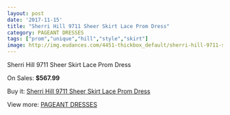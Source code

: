 ```yaml
---
layout: post
date: '2017-11-15'
title: "Sherri Hill 9711 Sheer Skirt Lace Prom Dress"
category: PAGEANT DRESSES
tags: ["prom","unique","hill","style","skirt"]
image: http://img.eudances.com/4451-thickbox_default/sherri-hill-9711-sheer-skirt-lace-prom-dress.jpg
---
```

Sherri Hill 9711 Sheer Skirt Lace Prom Dress

On Sales: **$567.99**
<a href="https://www.eudances.com/en/pageant-dresses/1486-sherri-hill-9711-sheer-skirt-lace-prom-dress.html"><amp-img layout="responsive" width="600" height="600" src="//img.eudances.com/4451-thickbox_default/sherri-hill-9711-sheer-skirt-lace-prom-dress.jpg" alt="Sherri Hill 9711 Sheer Skirt Lace Prom Dress 0" /></a>
<a href="https://www.eudances.com/en/pageant-dresses/1486-sherri-hill-9711-sheer-skirt-lace-prom-dress.html"><amp-img layout="responsive" width="600" height="600" src="//img.eudances.com/4454-thickbox_default/sherri-hill-9711-sheer-skirt-lace-prom-dress.jpg" alt="Sherri Hill 9711 Sheer Skirt Lace Prom Dress 1" /></a>
<a href="https://www.eudances.com/en/pageant-dresses/1486-sherri-hill-9711-sheer-skirt-lace-prom-dress.html"><amp-img layout="responsive" width="600" height="600" src="//img.eudances.com/4453-thickbox_default/sherri-hill-9711-sheer-skirt-lace-prom-dress.jpg" alt="Sherri Hill 9711 Sheer Skirt Lace Prom Dress 2" /></a>
<a href="https://www.eudances.com/en/pageant-dresses/1486-sherri-hill-9711-sheer-skirt-lace-prom-dress.html"><amp-img layout="responsive" width="600" height="600" src="//img.eudances.com/4452-thickbox_default/sherri-hill-9711-sheer-skirt-lace-prom-dress.jpg" alt="Sherri Hill 9711 Sheer Skirt Lace Prom Dress 3" /></a>

Buy it: [Sherri Hill 9711 Sheer Skirt Lace Prom Dress](https://www.eudances.com/en/pageant-dresses/1486-sherri-hill-9711-sheer-skirt-lace-prom-dress.html "Sherri Hill 9711 Sheer Skirt Lace Prom Dress")

View more: [PAGEANT DRESSES](https://www.eudances.com/en/16-pageant-dresses "PAGEANT DRESSES")